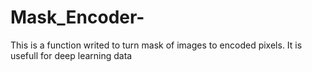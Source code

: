 # Mask_Encoder-
This is a function writed to turn mask of images to encoded pixels. It is usefull for deep learning data

